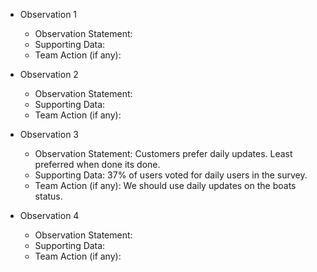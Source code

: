 * Observation 1
  * Observation Statement:
  * Supporting Data:
  * Team Action (if any):
 
* Observation 2
  * Observation Statement:
  * Supporting Data:
  * Team Action (if any):
 
* Observation 3
  * Observation Statement: Customers prefer daily updates. Least preferred when done its done.
  * Supporting Data: 37% of users voted for daily users in the survey.
  * Team Action (if any): We should use daily updates on the boats status.
 
* Observation 4
  * Observation Statement:
  * Supporting Data:
  * Team Action (if any):
